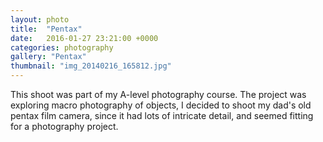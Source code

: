 ```yaml
---
layout: photo
title:  "Pentax"
date:   2016-01-27 23:21:00 +0000
categories: photography
gallery: "Pentax"
thumbnail: "img_20140216_165812.jpg"
---
```

This shoot was part of my A-level photography course. The project was exploring macro photography of objects, I decided to shoot my dad's old pentax film camera, since it had lots of intricate detail, and seemed fitting for a photography project.
